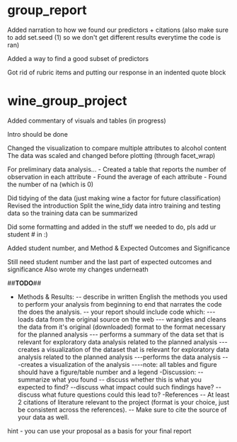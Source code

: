 # group_report
Added narration to how we found our predictors + citations (also make sure to add set.seed (1) so we don't get different results everytime the code is ran)

Added a way to find a good subset of predictors

Got rid of rubric items and putting our response in an indented quote block

# wine_group_project
Added commentary of visuals and tables (in progress)

Intro should be done

Changed the visualization to compare multiple attributes to alcohol content
The data was scaled and changed before plotting (through facet_wrap)

For preliminary data analysis...
    - Created a table that reports the number of observation in each attribute
    - Found the average of each attribute
    - Found the number of na (which is 0)

Did tidying of the data (just making wine a factor for future classification)
Revised the introduction
Split the wine_tidy data intro training and testing data so the training data can be summarized

Did some formatting and added in the stuff we needed to do, pls add ur student # in :)

Added student number, and Method & Expected Outcomes and Significance

Still need student number and the last part of expected outcomes and significance 
Also wrote my changes underneath


##**TODO**##



-    Methods & Results:
 --       describe in written English the methods you used to perform your analysis from beginning to end that narrates the code the does the analysis.
   --     your report should include code which:
     ---       loads data from the original source on the web 
        ---    wrangles and cleans the data from it's original (downloaded) format to the format necessary for the planned analysis
           --- performs a summary of the data set that is relevant for exploratory data analysis related to the planned analysis 
            ---creates a visualization of the dataset that is relevant for exploratory data analysis related to the planned analysis
            ---performs the data analysis
            ---creates a visualization of the analysis 
            ----note: all tables and figure should have a figure/table number and a legend
    -Discussion:
     --   summarize what you found
       -- discuss whether this is what you expected to find?
        --discuss what impact could such findings have?
        --discuss what future questions could this lead to?
    -References
     --   At least 2 citations of literature relevant to the project (format is your choice, just be consistent across the references).
      --  Make sure to cite the source of your data as well.

hint - you can use your proposal as a basis for your final report